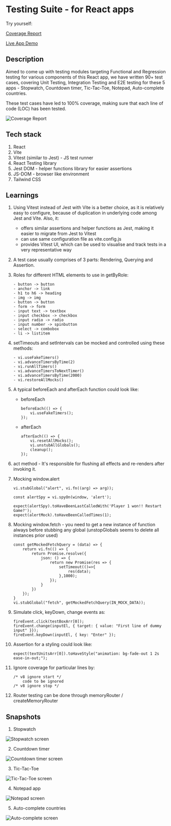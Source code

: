 # Testing Suite - for React apps

Try yourself: 

[Coverage Report](https://triedwhatnot.com/projects/react-testing-suite/coverage-report)

[Live App Demo](https://triedwhatnot.com/projects/react-testing-suite/home)


## Description
Aimed to come up with testing modules targeting Functional and Regression testing for various components of this React app, we have written 90+ test cases, covering Unit Testing, Integration Testing and E2E testing for these 5 apps - Stopwatch, Countdown timer, Tic-Tac-Toe, Notepad, Auto-complete countries.

These test cases have led to 100% coverage, making sure that each line of code (LOC) has been tested.


![Coverage Report](./assets/coverage_report.png)


## Tech stack
1. React
2. Vite
3. Vitest (similar to Jest) - JS test runner
4. React Testing library
5. Jest DOM - helper functions library for easier assertions
6. JS-DOM - browser like environment
7. Tailwind CSS


## Learnings
1. Using Vitest instead of Jest with Vite is a better choice, as it is relatively easy to configure, because of duplication in underlying code among Jest and Vite. Also, it:
    - offers similar assertions and helper functions as Jest, making it easier to migrate from Jest to Vitest
    - can use same configuration file as vite.config.js
    - provides Vitest UI, which can be used to visualise and track tests in a very representative way

2. A test case usually comprises of 3 parts: Rendering, Querying and Assertion.

3. Roles for different HTML elements to use in getByRole:
    ```
    - button -> button
    - anchor -> link
    - h1 to h6 -> heading
    - img -> img
    - button -> button
    - form -> form
    - input text -> textbox
    - input checkbox -> checkbox
    - input radio -> radio
    - input number -> spinbutton
    - select -> combobox
    - li -> listitem
    ```

4. setTimeouts and setIntervals can be mocked and controlled using these methods:
    ```
    - vi.useFakeTimers()
    - vi.advanceTimersByTime(2)
    - vi.runAllTimers()
    - vi.advanceTimersToNextTimer()
    - vi.advanceTimersByTime(2000)
    - vi.restoreAllMocks()
    ```

5. A typical beforeEach and afterEach function could look like: 
    - beforeEach
        ```
        beforeEach(() => {
            vi.useFakeTimers();
        });
        ```
    - afterEach
        ```
        afterEach(() => {
            vi.resetAllMocks();
            vi.unstubAllGlobals();
            cleanup();
        });
        ```

6. act method - It's responsible for flushing all effects and re-renders after invoking it.

7. Mocking window.alert
    ```
    vi.stubGlobal("alert", vi.fn((arg) => arg));

    const alertSpy = vi.spyOn(window, 'alert');

    expect(alertSpy).toHaveBeenLastCalledWith('Player 1 won!! Restart Game?');
    expect(alertMock).toHaveBeenCalledTimes(1);
    ```

8. Mocking window.fetch - you need to get a new instance of function always before stubbing any global (unstopGlobals seems to delete all instances prior used)
    ```
    const getMockedFetchQuery = (data) => {
        return vi.fn(() => {
            return Promise.resolve({
                json: () => {
                    return new Promise(res => {
                        setTimeout(()=>{
                            res(data);
                        },1000);
                    });
                }
            })
        });
    }
    vi.stubGlobal("fetch", getMockedFetchQuery(IN_MOCK_DATA));
    ```


9. Simulate click, keyDown, change events as:
    ```
    fireEvent.click(testBoxArr[0]);
    fireEvent.change(inputEl, { target: { value: "First line of dummy input" }});
    fireEvent.keyDown(inputEl, { key: "Enter" });
    ```

10. Assertion for a styling could look like:
    ```
    expect(textUnitsArr[0]).toHaveStyle("animation: bg-fade-out 1 2s ease-in-out;");
    ```

11. Ignore coverage for particular lines by: 
    ```
    /* v8 ignore start */
        code to be ignored
    /* v8 ignore stop */
    ```

12. Router testing can be done through memoryRouter / createMemoryRouter


## Snapshots

1. Stopwatch

![Stopwatch screen](./assets/stopwatch.png)


2. Countdown timer

![Countdown timer screen](./assets/timer.png)


3. Tic-Tac-Toe

![Tic-Tac-Toe screen](./assets/tic_tac_toe.png)


4. Notepad app

![Notepad screen](./assets/notepad.png)


5. Auto-complete countries

![Auto-complete screen](./assets/autocomplete.png)

